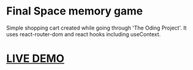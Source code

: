 # Final Space memory game

Simple shopping cart created while going through 'The Oding Project'.
It uses react-router-dom and react hooks including useContext.

# [LIVE DEMO](https://important-shop.netlify.app/)

